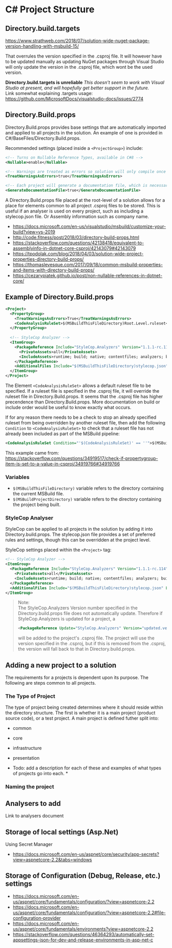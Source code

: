 # C# Project Structure

## Directory.build.targets

https://www.strathweb.com/2018/07/solution-wide-nuget-package-version-handling-with-msbuild-15/

That overrules the version specified in the .csproj file. It will however have to be updated manually as updating NuGet packages through Visual Studio will only update the version in the .csproj file, which wont be the used version.

**Directory.build.targets is unreliable**
*This doesn't seem to work with Visual Studio at present, and will hopefully get better support in the future.*  
Link somewhat explaining .targets usage: https://github.com/MicrosoftDocs/visualstudio-docs/issues/2774

## Directory.Build.props

Directory.Build.props provides base settings that are automatically imported and applied to all projects in the solution. An example of one is provided in C#/BaseFiles/Directory.Build.props.

Recommended settings (placed inside a `<ProjectGroup>`) include:

```xml
<!-- Turns on Nullable Reference Types, available in C#8 -->
<Nullable>enable</Nullable>

<!-- Warnings are treated as errors so solution will only compile once they are fixed -->
<TreatWarningsAsErrors>true</TreatWarningsAsErrors>

<!-- Each project will generate a documentation file, which is necessary for some analyzers -->
<GenerateDocumentationFile>true</GenerateDocumentationFile>
```

A Directory.Build.props file placed at the root-level of a solution allows for a place for elements common to all project .csproj files to be stored. This is useful if an analyser is used on every project, such as including a stylecop.json file. Or Assembly information such as company name.

 - https://docs.microsoft.com/en-us/visualstudio/msbuild/customize-your-build?view=vs-2019
 - http://code.fitness/post/2018/03/directory-build-props.html
 - https://stackoverflow.com/questions/42138418/equivalent-to-assemblyinfo-in-dotnet-core-csproj/42143079#42143079
 - https://tpodolak.com/blog/2018/04/03/solution-wide-project-properties-directory-build-props/
 - https://thomaslevesque.com/2017/09/18/common-msbuild-properties-and-items-with-directory-build-props/
 - https://cezarypiatek.github.io/post/non-nullable-references-in-dotnet-core/

## Example of Directory.Build.props

```xml
<Project>
  <PropertyGroup>
    <TreatWarningsAsErrors>True</TreatWarningsAsErrors>
    <CodeAnalysisRuleSet>$(MSBuildThisFileDirectory)Root.Level.ruleset</CodeAnalysisRuleSet>
  </PropertyGroup>
  
  <!-- StyleCop Analyzer -->
  <ItemGroup>
    <PackageReference Include="StyleCop.Analyzers" Version="1.1.1-rc.114">
      <PrivateAssets>all</PrivateAssets>
      <IncludeAssets>runtime; build; native; contentfiles; analyzers; buildtransitive</IncludeAssets>
    </PackageReference>
    <AdditionalFiles Include="$(MSBuildThisFileDirectory)stylecop.json" Link="stylecop.json" />
  </ItemGroup>
</Project>
```

The Element `<CodeAnalysisRuleSet>` allows a default ruleset file to be specified. If a ruleset file is specified in the .csproj file, it will override the ruleset file in Directory.Build.props. It seems that the .csproj file has higher precendence than Directory.Build.props. More documentation on build or include order would be useful to know exactly what occurs.

If for any reason there needs to be a check to stop an already specified ruleset from being overridden by another ruleset file, then add the following `Condition` to `<CodeAnalysisRuleSet>` to check that a ruleset file has not already been included as part of the MSBuild pipeline:

```xml
<CodeAnalysisRuleSet Condition="'$(CodeAnalysisRuleSet)' == ''">$(MSBuildThisFileDirectory)Root.Level.ruleset</CodeAnalysisRuleSet>
```

This example came from: https://stackoverflow.com/questions/34919517/check-if-propertygroup-item-is-set-to-a-value-in-csproj/34919766#34919766

### Variables

 - `$(MSBuildThisFileDirectory)` variable refers to the directory containing the current MSBuild file.
 - `$(MSBuildProjectDirectory)` variable refers to the directory containing the project being built.

### StyleCop Analyser

StyleCop can be applied to all projects in the solution by adding it into Directory.build.props.
The stylecop.json file provides a set of preferred rules and settings, though this can be overridden at the project level.

StyleCop settings placed within the `<Project>` tag:

```xml
<!-- StyleCop Analyzer -->
<ItemGroup>
  <PackageReference Include="StyleCop.Analyzers" Version="1.1.1-rc.114">
    <PrivateAssets>all</PrivateAssets>
    <IncludeAssets>runtime; build; native; contentfiles; analyzers; buildtransitive</IncludeAssets>
  </PackageReference>
  <AdditionalFiles Include="$(MSBuildThisFileDirectory)stylecop.json" Link="stylecop.json" />
</ItemGroup>
```

> Note:  
> The StyleCop.Analyzers Version number specified in the Directory.build.props file does not automatically update.
> Therefore if StyleCop.Analyzers is updated for a project, a 
> ```xml
> <PackageReference Update="StyleCop.Analyzers" Version="updated.version.no">
> ```
> will be added to the project's .csproj file.
> The project will use the version specified in the .csproj, but if this is removed from the .csproj, the version will fall back to that in Directory.build.props.

## Adding a new project to a solution

The requirements for a projects is dependent upon its purpose. The following are steps common to all projects.

### The Type of Project

The type of project being created determines where it should reside within the directory structure.
The first is whether it is a main project (product source code), or a test project. A main project is defined futher split into:

 - common
 
 - core
 
 - infrastructure
 
 - presentation

* Todo: add a description for each of these and examples of what types of projects go into each. *

### Naming the project




## Analysers to add

Link to analysers document


## Storage of local settings (Asp.Net)

Using Secret Manager
 - https://docs.microsoft.com/en-us/aspnet/core/security/app-secrets?view=aspnetcore-2.2&tabs=windows
 
## Storage of Configuration (Debug, Release, etc.) settings

 - https://docs.microsoft.com/en-us/aspnet/core/fundamentals/configuration/?view=aspnetcore-2.2
 - https://docs.microsoft.com/en-us/aspnet/core/fundamentals/configuration/?view=aspnetcore-2.2#file-configuration-provider
 - https://docs.microsoft.com/en-us/aspnet/core/fundamentals/environments?view=aspnetcore-2.2
 - https://stackoverflow.com/questions/46364293/automatically-set-appsettings-json-for-dev-and-release-environments-in-asp-net-c
